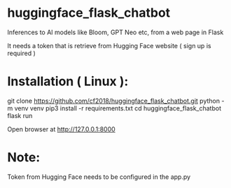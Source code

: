# huggingface_flask_chatbot
Inferences to AI models like Bloom, GPT Neo etc, from a web page in Flask

It needs a token that is retrieve from Hugging Face website ( sign up is required )


Installation ( Linux ):
=======================

git clone https://github.com/cf2018/huggingface_flask_chatbot.git
python -m venv venv
pip3 install -r requirements.txt
cd huggingface_flask_chatbot
flask run

Open browser at http://127.0.0.1:8000

Note:
=====
Token from Hugging Face needs to be configured in the app.py
